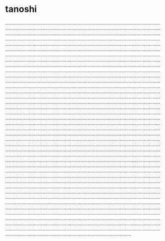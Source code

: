 # tanoshi

.....................................................................................................................................................................................................................................................................................................................................................................................................................................................................................................................................................................................................................................................................................................................................................................................................................................................................................................................................................................................................................................................................................................................................................................................................................................................................................................................................................................................................................................................................................................................................................................................................................................................................................................................................................................................................................................................................................................................................................................................................................................................................................................................................................................................................................................................................................................................................................................................................................................................................................................................................................................................................................................................................................................................................................................................................................................................................................................................................................................................................................................................................................................................................................................................................................................................................................................................................................................................................................................................................................................................................................................................................................................................................................................................................................................................................................................................................................................................................................................................................................................................................................................................................................................................................................................................................................................................................................................................................................................................................................................................................................................................................................................................................................................................................................................................................................................................................................................................................................................................................................................................................................................................................................................................................................................................................